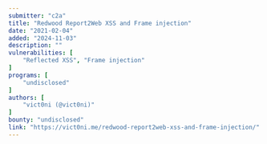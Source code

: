 ```yaml
---
submitter: "c2a"
title: "Redwood Report2Web XSS and Frame injection"
date: "2021-02-04"
added: "2024-11-03"
description: ""
vulnerabilities: [
    "Reflected XSS", "Frame injection"
]
programs: [
    "undisclosed"
]
authors: [
    "vict0ni (@vict0ni)"
]
bounty: "undisclosed"
link: "https://vict0ni.me/redwood-report2web-xss-and-frame-injection/"
---
```




